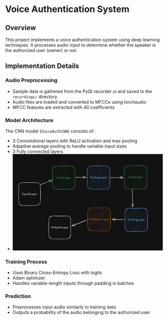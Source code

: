 # Voice Authentication System

## Overview

This project implements a voice authentication system using deep learning techniques. It processes audio input to determine whether the speaker is the authorized user (owner) or not.

## Implementation Details

### Audio Preprocessing

- Sample data is gathered from the PyQt recorder ui and saved to the `recordings/` directory.
- Audio files are loaded and converted to MFCCs using torchaudio
- MFCC features are extracted with 40 coefficients

### Model Architecture

The CNN model (`VoiceAuthCNN`) consists of:
- 3 Convolutional layers with ReLU activation and max pooling
- Adaptive average pooling to handle variable input sizes
- 3 Fully connected layers
- ![Model Architecture](image.png)

### Training Process

- Uses Binary Cross-Entropy Loss with logits
- Adam optimizer
- Handles variable-length inputs through padding in batches

### Prediction

- Preprocesses input audio similarly to training data
- Outputs a probability of the audio belonging to the authorized user
